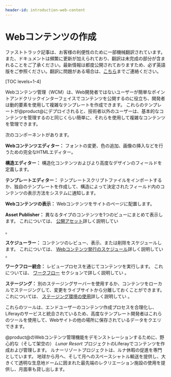 ```yaml
---
header-id: introduction-web-content
---
```


# Webコンテンツの作成

<p class="alert alert-info"><span class="wysiwyg-color-blue120">ファストトラック記事は、お客様の利便性のために一部機械翻訳されています。また、ドキュメントは頻繁に更新が加えられており、翻訳は未完成の部分が含まれることをご了承ください。最新情報は都度公開されておりますため、必ず英語版をご参照ください。翻訳に問題がある場合は、<a href="mailto:support-content-jp@liferay.com">こちら</a>までご連絡ください。</span></p>

[TOC levels=1-4]

Webコンテンツ管理（WCM）は、Web開発者ではないユーザーが簡単なポイントアンドクリックインターフェイスでコンテンツを公開するのに役立ち、開発者は動的要素を使用して複雑なテンプレートを作成できます。 これらのテンプレートが@product@にデプロイされると、技術者以外のユーザーは、基本的なコンテンツを管理するのと同じくらい簡単に、それらを使用して複雑なコンテンツを管理できます。

次のコンポーネントがあります。

**Webコンテンツエディター：** フォントの変更、色の追加、画像の挿入などを行うための完全なHTMLエディター。

**構造エディター：** 構造化コンテンツおよびより高度なデザインのフィールドを定義します。

**テンプレートエディター：** テンプレートスクリプトファイルをインポートするか、独自のテンプレートを作成して、構造によって決定されたフィールド内のコンテンツの表示方法をシステムに通知します。

**Webコンテンツの表示：** Webコンテンツをサイトのページに配置します。

**Asset Publisher：** 異なるタイプのコンテンツを1つのビューにまとめて表示します。 これについては、 [公開アセット](/docs/7-1/user/-/knowledge_base/u/publishing-assets)詳しく説明してい

 。</p> 

**スケジューラー：** コンテンツのレビュー、表示、または削除をスケジュールします。 これについては、 [Webコンテンツ発行のスケジュール](/docs/7-1/user/-/knowledge_base/u/scheduling-web-content-publication)詳しく説明してい 。</p> 

**ワークフロー統合：** レビュープロセスを通じてコンテンツを実行します。 これについては、 [ワークフロー](/docs/7-1/user/-/knowledge_base/u/workflow) セクションで詳しく説明してい 。</p> 

**ステージング：** 別のステージングサーバーを使用するか、コンテンツをローカルでステージングして、変更をライブサイトから分離しておくことができます。 これについては、 [ステージング環境の使用](/docs/7-1/user/-/knowledge_base/u/using-the-staging-environment)詳しく説明してい 。</p> 

これらのツールは、エンドユーザーのコンテンツ作成プロセスを合理化し、Liferayのサービスと統合されているため、高度なテンプレート開発者はこれらのツールを使用して、Webサイトの他の場所に保存されているデータをクエリできます。

@product@のWebコンテンツ管理機能をデモンストレーションするために、野心的な（そして架空の） *Lunar Resort* プロジェクトのLiferayでコンテンツを作成および管理します。 ルナーリゾートプロジェクトは、ルナ休暇の促進を専門としています。 地球から月へ、そして月へのスペースシャトル輸送を提供し、大きくて透明な生息地ドームに囲まれた最先端のレクリエーション施設の使用を提供し、月面車も貸し出します。
